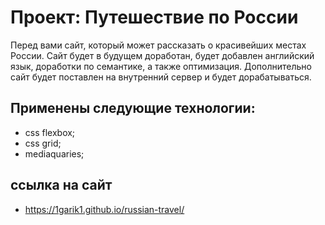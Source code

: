 # Проект: Путешествие по России

Перед вами сайт, который может рассказать о красивейших местах России. Сайт будет в будущем доработан, будет добавлен английский язык, доработки по семантике, а также оптимизация. Дополнительно сайт будет поставлен на внутренний сервер и будет дорабатываться.

## Применены следующие технологии:
* css flexbox;
* css grid;
* mediaquaries;


## ссылка на сайт
* https://1garik1.github.io/russian-travel/
